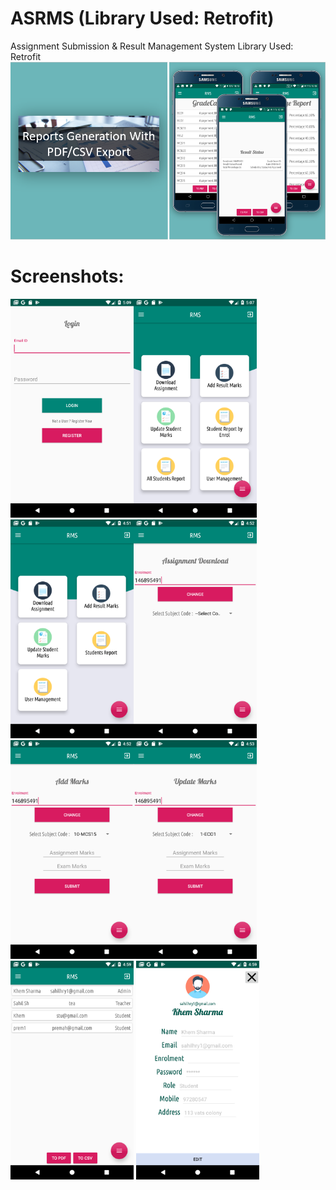 # ASRMS (Library Used: Retrofit) 
Assignment Submission & Result Management System
Library Used: Retrofit 
 <img src="https://github.com/khemsharmadev/ASRMS/blob/master/screenshot/banner.PNG"/>
 
 <h1>Screenshots: </h1>
 
<div><img src="https://github.com/khemsharmadev/ASRMS/blob/master/screenshot/1.png" height=350px/><img src="https://github.com/khemsharmadev/ASRMS/blob/master/screenshot/2.png" height=350px/><img src="https://github.com/khemsharmadev/ASRMS/blob/master/screenshot/3.png" height=350px/><img src="https://github.com/khemsharmadev/ASRMS/blob/master/screenshot/4.png" height=350px/><img src="https://github.com/khemsharmadev/ASRMS/blob/master/screenshot/5.png" height=350px/><img src="https://github.com/khemsharmadev/ASRMS/blob/master/screenshot/6.png" height=350px/>
<img src="https://github.com/khemsharmadev/ASRMS/blob/master/screenshot/7.png" height=350px/>
<img src="https://github.com/khemsharmadev/ASRMS/blob/master/screenshot/8.png" height=350px/></div>

